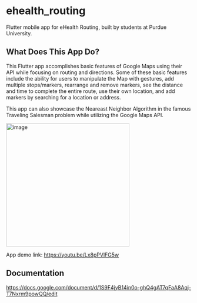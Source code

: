 # ehealth_routing

Flutter mobile app for eHealth Routing, built by students at Purdue University.

## What Does This App Do?

This Flutter app accomplishes basic features of Google Maps using their API while focusing on routing and directions. Some of these basic features include the ability for users to manipulate the Map with gestures, add multiple stops/markers, rearrange and remove markers, see the distance and time to complete the entire route, use their own location, and add markers by searching for a location or address.

This app can also showcase the Neareast Neighbor Algorithm in the famous Traveling Salesman problem while utilizing the Google Maps API.

<img width="335" alt="image" src="https://user-images.githubusercontent.com/17057659/184714889-c6beb775-708d-4066-9fe9-6ba07b68e3aa.png">

App demo link: https://youtu.be/Lx8pPVlFG5w

## Documentation
https://docs.google.com/document/d/1S9F4jyB14in0o-ghQ4gAT7qFaA8Aqj-T7Nxrm9powQQ/edit
